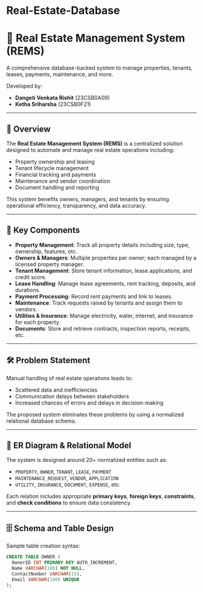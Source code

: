 # Real-Estate-Database
# 🏢 Real Estate Management System (REMS)

A comprehensive database-backed system to manage properties, tenants, leases, payments, maintenance, and more.

Developed by:
- **Dangeti Venkata Rishit** (23CSB0A09)
- **Ketha Sriharsha** (23CSB0F21)

---

## 📌 Overview

The **Real Estate Management System (REMS)** is a centralized solution designed to automate and manage real estate operations including:
- Property ownership and leasing
- Tenant lifecycle management
- Financial tracking and payments
- Maintenance and vendor coordination
- Document handling and reporting

This system benefits owners, managers, and tenants by ensuring operational efficiency, transparency, and data accuracy.

---

## 🧩 Key Components

- **Property Management**: Track all property details including size, type, ownership, features, etc.
- **Owners & Managers**: Multiple properties per owner; each managed by a licensed property manager.
- **Tenant Management**: Store tenant information, lease applications, and credit score.
- **Lease Handling**: Manage lease agreements, rent tracking, deposits, and durations.
- **Payment Processing**: Record rent payments and link to leases.
- **Maintenance**: Track requests raised by tenants and assign them to vendors.
- **Utilities & Insurance**: Manage electricity, water, internet, and insurance for each property.
- **Documents**: Store and retrieve contracts, inspection reports, receipts, etc.

---

## 🛠️ Problem Statement

Manual handling of real estate operations leads to:
- Scattered data and inefficiencies
- Communication delays between stakeholders
- Increased chances of errors and delays in decision-making

The proposed system eliminates these problems by using a normalized relational database schema.

---

## 🧱 ER Diagram & Relational Model

The system is designed around 20+ normalized entities such as:

- `PROPERTY`, `OWNER`, `TENANT`, `LEASE`, `PAYMENT`
- `MAINTENANCE_REQUEST`, `VENDOR`, `APPLICATION`
- `UTILITY`, `INSURANCE`, `DOCUMENT`, `EXPENSE`, etc.

Each relation includes appropriate **primary keys**, **foreign keys**, **constraints**, and **check conditions** to ensure data consistency.

---

## 🗄️ Schema and Table Design

Sample table creation syntax:

```sql
CREATE TABLE OWNER (
  OwnerID INT PRIMARY KEY AUTO_INCREMENT,
  Name VARCHAR(100) NOT NULL,
  ContactNumber VARCHAR(15),
  Email VARCHAR(100) UNIQUE
);
```
